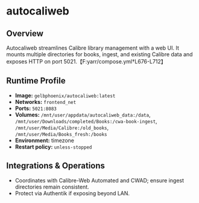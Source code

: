 <!--
title: autocaliweb
description:
published: true
date: 2025-10-19T08:57:42Z
tags:
editor: markdown
-->

# autocaliweb

## Overview
Autocaliweb streamlines Calibre library management with a web UI. It mounts multiple directories for books, ingest, and existing Calibre data and exposes HTTP on port 5021.【F:yarr/compose.yml†L676-L712】

## Runtime Profile
- **Image:** `gelbphoenix/autocaliweb:latest`
- **Networks:** `frontend_net`
- **Ports:** `5021:8083`
- **Volumes:** `/mnt/user/appdata/autocaliweb_data:/data`, `/mnt/user/Downloads/completed/Books:/cwa-book-ingest`, `/mnt/user/Media/Calibre:/old_books`, `/mnt/user/Media/Books_fresh:/books`
- **Environment:** timezone
- **Restart policy:** `unless-stopped`

## Integrations & Operations
- Coordinates with Calibre-Web Automated and CWAD; ensure ingest directories remain consistent.
- Protect via Authentik if exposing beyond LAN.
